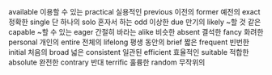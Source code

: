 available	이용할 수 있는
practical	실용적인
previous	이전의
former	예전의
exact	정확한
single	단 하나의
solo	혼자서 하는
odd	이상한
due	만기의
likely	~할 것 같은
capable	~할 수 있는
eager	간절히 바라는
alike	비슷한
absent	결석한
fancy	화려한
personal	개인의
entire	전체의
lifelong	평생 동안의
brief	짧은
frequent	빈번한
initial	처음의
broad	넓은
consistent	일관된
efficient	효율적인
suitable	적합한
absolute	완전한
contrary	반대
terrific	훌륭한
random	무작위의